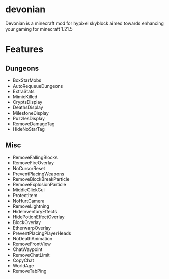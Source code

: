 # devonian
Devonian is a minecraft mod for hypixel skyblock aimed towards enhancing your gaming for minecraft 1.21.5

# Features
## Dungeons
* BoxStarMobs
* AutoRequeueDungeons
* ExtraStats
* MimicKilled
* CryptsDisplay
* DeathsDisplay
* MilestoneDisplay
* PuzzlesDisplay
* RemoveDamageTag
* HideNoStarTag
## Misc
* RemoveFallingBlocks
* RemoveFireOverlay
* NoCursorReset
* PreventPlacingWeapons
* RemoveBlockBreakParticle
* RemoveExplosionParticle
* MiddleClickGui
* ProtectItem
* NoHurtCamera
* RemoveLightning
* HideInventoryEffects
* HidePotionEffectOverlay
* BlockOverlay
* EtherwarpOverlay
* PreventPlacingPlayerHeads
* NoDeathAnimation
* RemoveFrontView
* ChatWaypoint
* RemoveChatLimit
* CopyChat
* WorldAge
* RemoveTabPing